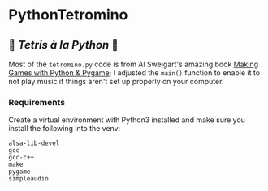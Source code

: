 # PythonTetromino
## 🐍 *Tetris à la Python* 🐍

Most of the `tetromino.py` code is from Al Sweigart's amazing book [Making Games with Python & Pygame](https://inventwithpython.com/pygame/); I adjusted the `main()` function to enable it to not play music if things aren't set up properly on your computer.

### Requirements

Create a virtual environment with Python3 installed and make sure you install the following into the venv:

```
alsa-lib-devel
gcc
gcc-c++
make
pygame
simpleaudio
```
